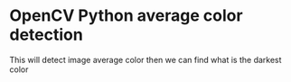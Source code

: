 # OpenCV Python average color detection
This will detect image average color then we can find what is the darkest color 
